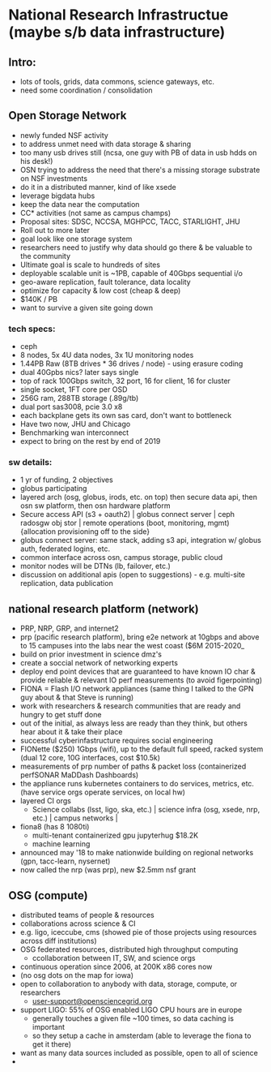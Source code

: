 # National Research Infrastructue (maybe s/b data infrastructure)

## Intro:
* lots of tools, grids, data commons, science gateways, etc.
* need some coordination / consolidation

## Open Storage Network
* newly funded NSF activity
* to address unmet need with data storage & sharing
* too many usb drives still (ncsa, one guy with PB of data in usb hdds on his desk!)
* OSN trying to address the need that there's a missing storage substrate on NSF investments
* do it in a distributed manner, kind of like xsede
* leverage bigdata hubs
* keep the data near the computation
* CC* activities (not same as campus champs)
* Proposal sites: SDSC, NCCSA, MGHPCC, TACC, STARLIGHT, JHU
* Roll out to more later
* goal look like one storage system
* researchers need to justify why data should go there & be valuable to the community
* Ultimate goal is scale to hundreds of sites
* deployable scalable unit is ~1PB, capable of 40Gbps sequential i/o
* geo-aware replication, fault tolerance, data locality
* optimize for capacity & low cost (cheap & deep)
* $140K / PB
* want to survive a given site going down
### tech specs: 
* ceph
* 8 nodes, 5x 4U data nodes, 3x 1U monitoring nodes
* 1.44PB Raw (8TB drives * 36 drives / node) - using erasure coding
* dual 40Gpbs nics? later says single
* top of rack 100Gbps switch, 32 port, 16 for client, 16 for cluster
* single socket, 1FT core per OSD
* 256G ram, 288TB storage (.89g/tb)
* dual port sas3008, pcie 3.0 x8
* each backplane gets its own sas card, don't want to bottleneck
* Have two now, JHU and Chicago
* Benchmarking wan interconnect
* expect to bring on the rest by end of 2019
### sw details:
* 1 yr of funding, 2 objectives
* globus participating
* layered arch (osg, globus, irods, etc. on top) then secure data api, then osn sw platform, then osn hardware platform
* Secure access API (s3 + oauth2) | globus connect server | ceph radosgw obj stor | remote operations (boot, monitoring, mgmt) {allocation provisioning off to the side}
* globus connect server: same stack, adding s3 api, integration w/ globus auth, federated logins, etc.
* common interface across osn, campus storage, public cloud
* monitor nodes will be DTNs (lb, failover, etc.)
* discussion on additional apis (open to suggestions) - e.g. multi-site replication, data publication

## national research platform (network)
* PRP, NRP, GRP, and internet2
* prp (pacific research platform), bring e2e network at 10gbps and above to 15 campuses into the labs near the west coast ($6M 2015-2020_
* build on prior investment in science dmz's
* create a soccial network of networking experts
* deploy end point devices that are guaranteed to have known IO char & provide reliable & relevant IO perf measurements (to avoid figerpointing)
* FIONA = Flash I/O network appliances (same thing I talked to the GPN guy about & that Steve is running)
* work with researchers & research communities that are ready and hungry to get stuff done
* out of the initial, as always less are ready than they think, but others hear about it & take their place
* successful cyberinfastructure requires social engineering
* FIONette ($250) 1Gbps (wifi), up to the default full speed, racked system (dual 12 core, 10G interfaces, cost $10.5k)
* measurements of prp number of paths & packet loss (containerized perfSONAR MaDDash Dashboards)
* the appliance runs kubernetes containers to do services, metrics, etc. (have service orgs operate services, on local hw)
* layered CI orgs 
    * Science collabs (lsst, ligo, ska, etc.) | science infra (osg, xsede, nrp, etc.) | campus networks | 
* fiona8 (has 8 1080ti)
    * multi-tenant containerized gpu jupyterhug $18.2K
    * machine learning 
* announced may '18 to make nationwide building on regional networks (gpn, tacc-learn, nysernet)
* now called the nrp (was prp), new $2.5mm nsf grant

## OSG (compute)
* distributed teams of people & resources
* collaborations across science & CI
* e.g. ligo, iceccube, cms (showed pie of those projects using resources across diff institutions)
* OSG federated resources, distributed high throughput computing
    * ccollaboration between IT, SW, and science orgs
* continuous operation since 2006, at 200K x86 cores now
* (no osg dots on the map for iowa)
* open to collaboration to anybody with data, storage, compute, or researchers
    * user-support@opensciencegrid.org
* support LIGO: 55% of OSG enabled LIGO CPU hours are in europe
    * generally touches a given file ~100 times, so data caching is important
    * so they setup a cache in amsterdam (able to leverage the fiona to get it there)
* want as many data sources included as possible, open to all of science
* 

